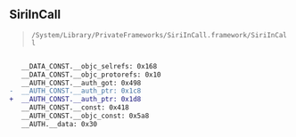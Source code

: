 ## SiriInCall

> `/System/Library/PrivateFrameworks/SiriInCall.framework/SiriInCall`

```diff

   __DATA_CONST.__objc_selrefs: 0x168
   __DATA_CONST.__objc_protorefs: 0x10
   __AUTH_CONST.__auth_got: 0x498
-  __AUTH_CONST.__auth_ptr: 0x1c8
+  __AUTH_CONST.__auth_ptr: 0x1d8
   __AUTH_CONST.__const: 0x418
   __AUTH_CONST.__objc_const: 0x5a8
   __AUTH.__data: 0x30

```

